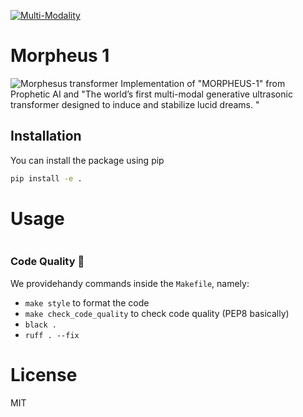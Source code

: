 [![Multi-Modality](agorabanner.png)](https://discord.gg/qUtxnK2NMf)

# Morpheus 1
![Morphesus transformer](morpheus.jpeg)
Implementation of "MORPHEUS-1" from Prophetic AI and "The world’s first multi-modal generative ultrasonic transformer designed to induce and stabilize lucid dreams. "





## Installation

You can install the package using pip

```bash
pip install -e .
```

# Usage
```python

```



### Code Quality 🧹

We providehandy commands inside the `Makefile`, namely:

- `make style` to format the code
- `make check_code_quality` to check code quality (PEP8 basically)
- `black .`
- `ruff . --fix`

# License
MIT
